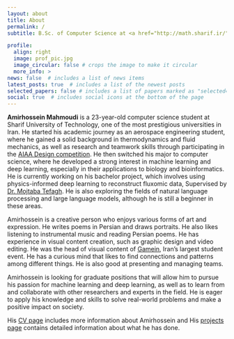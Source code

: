 ```yaml
---
layout: about
title: About
permalink: /
subtitle: B.Sc. of Computer Science at <a href="http://math.sharif.ir/">Department of Mathematical Sciences, Sharif University of Technology</a>

profile:
  align: right
  image: prof_pic.jpg
  image_circular: false # crops the image to make it circular
  more_info: >
news: false  # includes a list of news items
latest_posts: true  # includes a list of the newest posts
selected_papers: false # includes a list of papers marked as "selected={true}"
social: true  # includes social icons at the bottom of the page
---
```

<!-- **Amirhossein Mahmoudi** is a 23-year-old computer science student at Sharif University of Technology, one of the most prestigious universities in Iran. He has a diverse academic background and a strong passion for machine learning and deep learning. Some of his achievements and skills are:

- He started his studies as an aerospace engineering student, where he learned about thermodynamics and fluid mechanics, and participated in the AIAA Design competition ([link](https://mamood.ir/blog/tag/aiaa/)).
- He switched to computer science, where he developed an interest in machine learning and deep learning applications to biology and bioinformatics. He is working on his bachelor project, which uses physics-informed deep learning to reconstruct fluxomic data ([link](#to_your_project)).
- He is also exploring natural language processing and large language models, but he is still new to these fields.

- He has experience in creating visual content, such as graphic design and video editing. He was the head of visual content of Gamein, Iran’s largest student event ([link](https://www.linkedin.com/company/gameinsharif/)).
- He has a curious mind that likes to find connections and patterns among different things. He is also good at presenting and managing teams.
- He is a creative person who loves various forms of art and expression. He writes poems in Persian and draws portraits ([link](#to_your_portfolio)). He also enjoys listening to instrumental music and reading Persian poems.

Amirhossein is looking for graduate positions that will allow him to pursue his passion for machine learning and deep learning, as well as to learn from and collaborate with other researchers and experts in the field. He is interested in working on topics such as physics-informed machine learning, bioinformatics, natural language processing, and large language models. He wants to apply his knowledge and skills to solve real-world problems and make a positive impact on society.
 -->
**Amirhossein Mahmoudi** is a 23-year-old computer science student at Sharif University of Technology, one of the most prestigious universities in Iran. He started his academic journey as an aerospace engineering student, where he gained a solid background in thermodynamics and fluid mechanics, as well as research and teamwork skills through participating in the [AIAA Design competition](https://mamood.ir/blog/tag/AIAA/). He then switched his major to computer science, where he developed a strong interest in machine learning and deep learning, especially in their applications to biology and bioinformatics. He is currently working on his bachelor project, which involves using physics-informed deep learning to reconstruct fluxomic data, Supervised by [Dr. Mojtaba Tefagh](https://sharif.edu/~mtefagh/index.html). He is also exploring the fields of natural language processing and large language models, although he is still a beginner in these areas.

Amirhossein is a creative person who enjoys various forms of art and expression. He writes poems in Persian and draws portraits. He also likes listening to instrumental music and reading Persian poems. He has experience in visual content creation, such as graphic design and video editing. He was the head of visual content of [Gamein](https://www.linkedin.com/company/gameinsharif/), Iran’s largest student event. He has a curious mind that likes to find connections and patterns among different things. He is also good at presenting and managing teams.

Amirhossein is looking for graduate positions that will allow him to pursue his passion for machine learning and deep learning, as well as to learn from and collaborate with other researchers and experts in the field. He is eager to apply his knowledge and skills to solve real-world problems and make a positive impact on society.

His [CV page](/cv) includes more information about Amirhossein and His [projects page](/projects) contains detailed information about what he has done.
